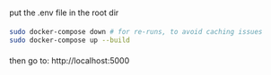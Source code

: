 ####
put the .env file in the root dir
####
```bash
sudo docker-compose down # for re-runs, to avoid caching issues
sudo docker-compose up --build
```
####
then go to:
http://localhost:5000
